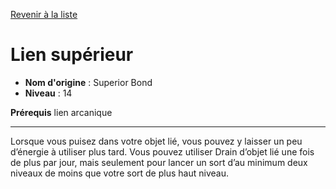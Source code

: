 [Revenir à la liste](list.md)

# Lien supérieur

 * **Nom d'origine** : Superior Bond
 * **Niveau** : 14


<p><strong>Prérequis</strong> lien arcanique</p>
<hr>
<p>Lorsque vous puisez dans votre objet lié, vous pouvez y laisser un peu d’énergie à utiliser plus tard. Vous pouvez utiliser Drain d’objet lié une fois de plus par jour, mais seulement pour lancer un sort d’au minimum deux niveaux de moins que votre sort de plus haut niveau.</p>
